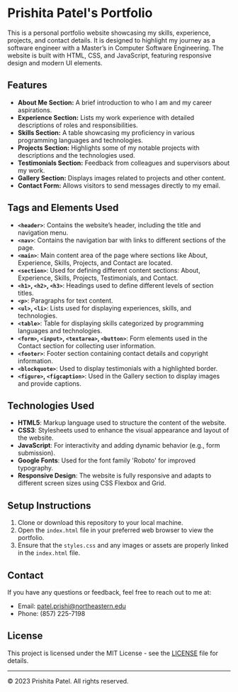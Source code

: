 # Prishita Patel's Portfolio

This is a personal portfolio website showcasing my skills, experience, projects, and contact details. It is designed to highlight my journey as a software engineer with a Master’s in Computer Software Engineering. The website is built with HTML, CSS, and JavaScript, featuring responsive design and modern UI elements.

## Features

- **About Me Section:** A brief introduction to who I am and my career aspirations.
- **Experience Section:** Lists my work experience with detailed descriptions of roles and responsibilities.
- **Skills Section:** A table showcasing my proficiency in various programming languages and technologies.
- **Projects Section:** Highlights some of my notable projects with descriptions and the technologies used.
- **Testimonials Section:** Feedback from colleagues and supervisors about my work.
- **Gallery Section:** Displays images related to projects and other content.
- **Contact Form:** Allows visitors to send messages directly to my email.

## Tags and Elements Used

- **`<header>`**: Contains the website’s header, including the title and navigation menu.
- **`<nav>`**: Contains the navigation bar with links to different sections of the page.
- **`<main>`**: Main content area of the page where sections like About, Experience, Skills, Projects, and Contact are located.
- **`<section>`**: Used for defining different content sections: About, Experience, Skills, Projects, Testimonials, and Contact.
- **`<h1>`, `<h2>`, `<h3>`**: Headings used to define different levels of section titles.
- **`<p>`**: Paragraphs for text content.
- **`<ul>`, `<li>`**: Lists used for displaying experiences, skills, and technologies.
- **`<table>`**: Table for displaying skills categorized by programming languages and technologies.
- **`<form>`, `<input>`, `<textarea>`, `<button>`**: Form elements used in the Contact section for collecting user information.
- **`<footer>`**: Footer section containing contact details and copyright information.
- **`<blockquote>`**: Used to display testimonials with a highlighted border.
- **`<figure>`, `<figcaption>`**: Used in the Gallery section to display images and provide captions.
  
## Technologies Used

- **HTML5**: Markup language used to structure the content of the website.
- **CSS3**: Stylesheets used to enhance the visual appearance and layout of the website.
- **JavaScript**: For interactivity and adding dynamic behavior (e.g., form submission).
- **Google Fonts**: Used for the font family 'Roboto' for improved typography.
- **Responsive Design**: The website is fully responsive and adapts to different screen sizes using CSS Flexbox and Grid.
  
## Setup Instructions

1. Clone or download this repository to your local machine.
2. Open the `index.html` file in your preferred web browser to view the portfolio.
3. Ensure that the `styles.css` and any images or assets are properly linked in the `index.html` file.

## Contact

If you have any questions or feedback, feel free to reach out to me at:

- Email: [patel.prishi@northeastern.edu](mailto:patel.prishi@northeastern.edu)
- Phone: (857) 225-7198

## License

This project is licensed under the MIT License - see the [LICENSE](LICENSE) file for details.

---

© 2023 Prishita Patel. All rights reserved.
